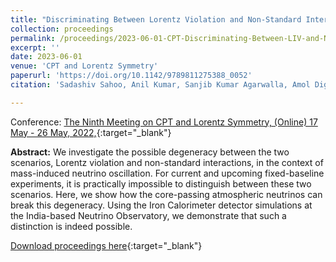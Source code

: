 ```yaml
---
title: "Discriminating Between Lorentz Violation and Non-Standard Interactions Using Core-Passing Atmospheric Neutrinos at INO-ICAL"
collection: proceedings
permalink: /proceedings/2023-06-01-CPT-Discriminating-Between-LIV-and-NSI
excerpt: ''
date: 2023-06-01
venue: 'CPT and Lorentz Symmetry'
paperurl: 'https://doi.org/10.1142/9789811275388_0052'
citation: 'Sadashiv Sahoo, Anil Kumar, Sanjib Kumar Agarwalla, Amol Dighe, &quot;Discriminating Between Lorentz Violation and Non-Standard Interactions Using Core-Passing Atmospheric Neutrinos at INO-ICAL&quot;, Proceedings of The Ninth Meeting on CPT and Lorentz Symmetry, (Online) 17 May - 26 May, 2022, Indiana University, Bloomington, <i>CPT and Lorentz Symmetry</i>, May 2023, 226-228.'

---
```


Conference: [The Ninth Meeting on CPT and Lorentz Symmetry, (Online) 17 May - 26 May, 2022,](https://lorentz.sitehost.iu.edu/cpt22/){:target="_blank"}


**Abstract:** We investigate the possible degeneracy between the two scenarios, Lorentz violation and non-standard interactions, in the context of mass-induced neutrino oscillation. For current and upcoming fixed-baseline experiments, it is practically impossible to distinguish between these two scenarios. Here, we show how the core-passing atmospheric neutrinos can break this degeneracy. Using the Iron Calorimeter detector simulations at the India-based Neutrino Observatory, we demonstrate that such a distinction is indeed possible.
 
[Download proceedings here](https://doi.org/10.1142/9789811275388_0052){:target="_blank"}

